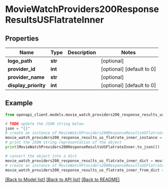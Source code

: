 # MovieWatchProviders200ResponseResultsUSFlatrateInner


## Properties

Name | Type | Description | Notes
------------ | ------------- | ------------- | -------------
**logo_path** | **str** |  | [optional] 
**provider_id** | **int** |  | [optional] [default to 0]
**provider_name** | **str** |  | [optional] 
**display_priority** | **int** |  | [optional] [default to 0]

## Example

```python
from openapi_client.models.movie_watch_providers200_response_results_us_flatrate_inner import MovieWatchProviders200ResponseResultsUSFlatrateInner

# TODO update the JSON string below
json = "{}"
# create an instance of MovieWatchProviders200ResponseResultsUSFlatrateInner from a JSON string
movie_watch_providers200_response_results_us_flatrate_inner_instance = MovieWatchProviders200ResponseResultsUSFlatrateInner.from_json(json)
# print the JSON string representation of the object
print(MovieWatchProviders200ResponseResultsUSFlatrateInner.to_json())

# convert the object into a dict
movie_watch_providers200_response_results_us_flatrate_inner_dict = movie_watch_providers200_response_results_us_flatrate_inner_instance.to_dict()
# create an instance of MovieWatchProviders200ResponseResultsUSFlatrateInner from a dict
movie_watch_providers200_response_results_us_flatrate_inner_from_dict = MovieWatchProviders200ResponseResultsUSFlatrateInner.from_dict(movie_watch_providers200_response_results_us_flatrate_inner_dict)
```
[[Back to Model list]](../README.md#documentation-for-models) [[Back to API list]](../README.md#documentation-for-api-endpoints) [[Back to README]](../README.md)


